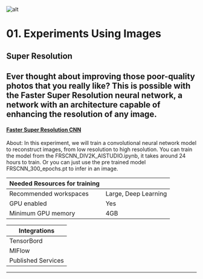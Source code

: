 ![alt](../../images/images_experiments.png)
# 01. Experiments Using Images

## Super Resolution
Ever thought about improving those poor-quality photos that you really like? This is possible with the Faster Super Resolution neural network, a network with an architecture capable of enhancing the resolution of any image.
---

#### [Faster Super Resolution CNN](./Catalog/01.%20Experiments%20Using%20Images/Super%20Resolution)

About: In this experiment, we will train a convolutional neural network model to reconstruct images, from low resolution to high resolution. You can train the model from the FRSCNN_DIV2K_AISTUDIO.ipynb, it takes around 24 hours to train. Or you can just use the pre trained model FRSCNN_300_epochs.pt to infer in an image. 


| Needed Resources for training     |              |
|--------------|--------------        |
| Recommended workspaces         | Large, Deep Learning   |
| GPU enabled          | Yes           |
| Minimum GPU memory   | 4GB    |

| Integrations     |
|--------------|
|TensorBord |
|MlFlow |
| Published Services |        
---